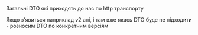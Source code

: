 Загальні DTO які приходять до нас по http транспорту

Якщо з'явиться наприклад v2 апі, і там вже якась DTO буде не підходити - розносим DTO по конкретним версіям


